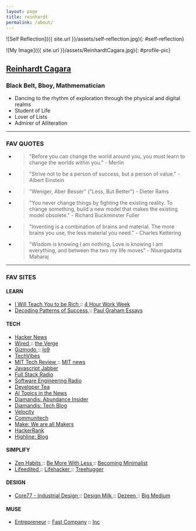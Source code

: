 ```yaml
---
layout: page
title: reinhardt
permalink: /about/
---
```


![Self Reflection]({{ site.url }}/assets/self-reflection.jpg){: #self-reflection}

![My Image]({{ site.url }}/assets/ReinhardtCagara.jpg){: #profile-pic}

## <a href="https://www.dropbox.com/s/8edipfuhuxvkek8/Reinhardt%20Cagara.pdf?dl=0">Reinhardt Cagara</a>

### Black Belt, Bboy, Mathmematician
- Dancing to the rhythm of exploration through the physical and digital realms
- Student of Life
- Lover of Lists
- Admirer of Alliteration

---------

### FAV QUOTES

- > "Before you can change the world around you, you must learn to change the worlds within you." - Merlin
- > "Strive not to be a person of success, but a person of value." - Albert Einstein
- > "Weniger, Aber Besser" ("Less, But Better") - Dieter Rams
- > "You never change things by fighting the existing reality. To change something, build a new model that makes the existing model obsolete." - Richard Buckminster Fuller
- > "Inventing is a combination of brains and material. The more brains you use, the less material you need." - Charles Kettering
- > "Wisdom is knowing I am nothing, Love is knowing I am everything, and between the two my life moves" - Nisargadatta Maharaj

---------

### FAV SITES

#### LEARN
- <a href="http://www.iwillteachyoutoberich.com/blog/"> I Will Teach You to be Rich </a> :: <a href="http://fourhourworkweek.com/blog/"> 4 Hour Work Week </a>
- <a href="http://calnewport.com/blog/"> Decoding Patterns of Success </a> :: <a href="http://www.paulgraham.com/articles.html"> Paul Graham Essays </a>

#### TECH
- <a href="https://news.ycombinator.com/"> Hacker News </a>
- <a href="http://www.wired.com/"> Wired </a> :: <a href="http://www.theverge.com/"> the Verge </a>
- <a href="http://www.gizmodo.com/"> Gizmodo </a> :: <a href="http://www.io9.com/"> Io9 </a>
- <a href="http://www.techvibes.com/global"> TechVibes </a>
- <a href="http://www.technologyreview.com/"> MIT Tech Review </a> :: <a href="http://news.mit.edu/"> MIT news </a>
- <a href="https://devchat.tv/js-jabber">Javascript Jabber</a>
- <a href="http://www.fullstackradio.com/">Full Stack Radio</a>
- <a href="http://www.se-radio.net/">Software Engineering Radio</a>
- <a href="https://developertea.com/">Developer Tea</a>
- <a href="http://aitopics.org/news">AI Topics in the News</a>
- <a href="http://diamandis.com/abundance-insider">Diamandis: Abundance Insider</a>
- <a href="http://diamandis.com/tech-blog">Diamandis: Tech Blog</a>
- <a href="http://velocity.uwaterloo.ca/">Velocity</a>
- <a href="http://news.communitech.ca/">Communitech</a>
- <a href="http://makezine.com/">Make: We are all Makers</a>
- <a href="https://www.hackerrank.com/domains">HackerRank</a>
- <a href="http://highline.vc/blog">Highline: Blog</a>


#### SIMPLIFY
- <a href="http://www.zenhabits.net/"> Zen Habits </a> :: <a href="http://www.bemorewithless.com/"> Be More With Less </a> :: <a href="http://www.becomingminimalist.com/"> Becoming Minimalist </a>
- <a href="http://www.lifeedited.com/"> Lifeedited </a> :: <a href="http://www.lifehacker.com/"> Lifehacker </a> :: <a href="http://www.treehugger.com/"> Treehugger </a>

#### DESIGN
- <a href="http://www.core77.com/"> Core77 - Industrial Design </a> :: <a href="http://www.design-milk.com/"> Design Milk </a> :: <a href="http://www.dezeen.com/"> Dezeen </a> :: <a href="https://www.bigmedium.com/"> Big Medium </a>

#### MUSE
- <a href= "http://www.entrepreneur.com/">Entrepreneur</a> :: <a href="http://www.fastcompany.com/">Fast Company</a> :: <a href="http://www.inc.com/">Inc</a>
